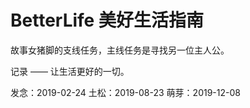# BetterLife 美好生活指南

故事女猪脚的支线任务，主线任务是寻找另一位主人公。

记录 —— 让生活更好的一切。

发念：2019-02-24
土松：2019-08-23 
萌芽：2019-12-08
